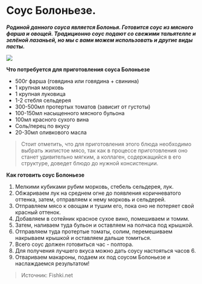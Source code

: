 # Соус Болоньезе.

_**Родиной данного соуса является Болонья. Готовится соус из мясного фарша и овощей. Традиционно соус подают со свежими тальятелле и зелёной лазаньей, но мы с вами можем использовать и другие виды пасты.**_

![](/images/Kulinar/Sous/sousy_k_makaronam_008.jpg)

**Что потребуется для приготовления соуса Болоньезе**

- 500г фарша (говядина или говядина + свинина)
- 1 крупная морковь
- 1 крупная луковица
- 1-2 стебля сельдерея
- 300-500мл протертых томатов (зависит от густоты)
- 100-150мл насыщенного мясного бульона
- 100мл красного сухого вина
- Соль/перец по вкусу
- 20-30мл оливкового масла

> Стоит отметить, что для приготовления этого блюда необходимо выбрать жилистое мясо, так как в процессе приготовления оно станет удивительно мягким, а коллаген, содержащийся в его структуре, доведет блюдо до нужной консистенции.

**Как готовить соус Болоньезе**

1. Мелкими кубиками рубим морковь, стебель сельдерея, лук.
2. Обжариваем лук на среднем огне до появления коричневатого оттенка, затем, отправляем к нему морковь и сельдерей.
3. Отправляем мясо к овощам и тушим его, пока оно не потеряет свой красный оттенок.
4. Добавляем в сотейник красное сухое вино, помешиваем и томим.
5. Затем, наливаем туда бульон и оставляем на полчаса под крышкой.
6. Отправляем туда протертые томаты, солим, перемешиваем накрываем крышкой и оставляем дальше томиться.
7. Всего соус должен готовиться час - полтора.
8. Для получения лучшего вкуса можно дать соусу настояться часов 6.
9. Отвариваем макароны, подаем их под соусом Болоньезе и наслаждаемся результатом!

> Источник: Fishki.net
